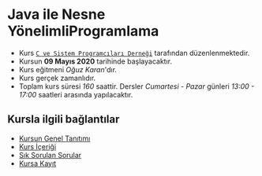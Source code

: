 # Java ile Nesne YönelimliProgramlama

+ Kurs [`C ve Sistem Programcıları Derneği`](http://www.csystem.org/) tarafından düzenlenmektedir.
+ Kursun __09 Mayıs 2020__ tarihinde başlayacaktır.
+ Kurs eğitmeni _Oğuz Karan_'dır.
+ Kurs gerçek zamanlıdır.
+ Toplam kurs süresi _160_ saattir. Dersler _Cumartesi - Pazar_ günleri _13:00 - 17:00_ saatleri arasında yapılacaktır.

## Kursla ilgili bağlantılar
+ [Kursun Genel Tanıtımı](https://github.com/CSD-1993/Online-Unix-Linux-Sistem-Programlama-Kursu-/blob/master/kurs_tanitimi.md)
+ [Kurs İçeriği](https://github.com/CSD-1993/Online-Unix-Linux-Sistem-Programlama-Kursu-/blob/master/kurs_icerigi.md)
+ [Sık Sorulan Sorular](https://github.com/CSD-1993/Online-Unix-Linux-Sistem-Programlama-Kursu-/blob/master/sss.md)
+ [Kursa Kayıt](https://zoom.us/meeting/register/v5Qld--oqD0rVJfrvoJARlKBjXL6DywZAQ)

